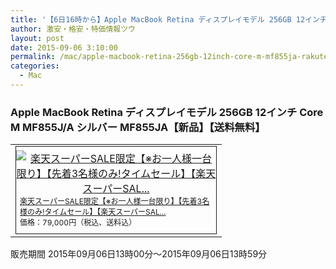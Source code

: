 ```yaml
---
title: '【6日16時から】Apple MacBook Retina ディスプレイモデル 256GB 12インチ Core M MF855J/A 楽天スーパーSALE特価79,000円！送料無料！'
author: 激安・格安・特価情報ツウ
layout: post
date: 2015-09-06 3:10:00
permalink: /mac/apple-macbook-retina-256gb-12inch-core-m-mf855ja-rakuten-timesale-79000.html
categories:
  - Mac
---
```

### Apple MacBook Retina ディスプレイモデル 256GB 12インチ Core M MF855J/A シルバー MF855JA【新品】【送料無料】

<div class="img-bg2 img_L">
  <table border="0" cellpadding="0" cellspacing="0"><tr><td valign="top"><div style="border:1px solid;margin:0px;padding:6px 0px;width:320px;text-align:center;float:left"><a href="http://hb.afl.rakuten.co.jp/hgc/036c543d.61463e9c.064d19b2.e7571150/?pc=http%3a%2f%2fitem.rakuten.co.jp%2fakindo%2fr28eh9u787%2f%3fscid%3daf_link_tbl&amp;m=http%3a%2f%2fm.rakuten.co.jp%2fakindo%2fi%2f10139876%2f" target="_blank"><img src="http://hbb.afl.rakuten.co.jp/hgb/?pc=http%3a%2f%2fthumbnail.image.rakuten.co.jp%2f%400_mall%2fakindo%2fcabinet%2fl15%2fmf855ja.jpg%3f_ex%3d300x300&amp;m=http%3a%2f%2fthumbnail.image.rakuten.co.jp%2f%400_mall%2fakindo%2fcabinet%2fl15%2fmf855ja.jpg%3f_ex%3d80x80" alt="楽天スーパーSALE限定【※お一人様一台限り】【先着3名様のみ!タイムセール】【楽天スーパーSAL..." border="0" style="margin:0px;padding:0px"></a><p style="font-size:12px;line-height:1.4em;text-align:left;margin:0px;padding:2px 6px"><a href="http://hb.afl.rakuten.co.jp/hgc/036c543d.61463e9c.064d19b2.e7571150/?pc=http%3a%2f%2fitem.rakuten.co.jp%2fakindo%2fr28eh9u787%2f%3fscid%3daf_link_tbl&amp;m=http%3a%2f%2fm.rakuten.co.jp%2fakindo%2fi%2f10139876%2f" target="_blank">楽天スーパーSALE限定【※お一人様一台限り】【先着3名様のみ!タイムセール】【楽天スーパーSAL...</a><br><span style="">価格：79,000円（税込、送料込）</span><br></p></div></td></tr></table>
  販売期間	2015年09月06日13時00分～2015年09月06日13時59分
</div>